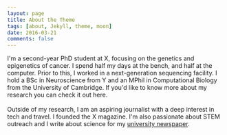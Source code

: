 ```yaml
---
layout: page
title: About the Theme
tags: [about, Jekyll, theme, moon]
date: 2016-03-21
comments: false
---
```

    
I'm a second-year PhD student at X, focusing on the genetics and epigenetics of cancer. I spend half my days at the bench, and half at the computer. Prior to this, I worked in a next-generation sequencing facility. I hold a BSc in Neuroscience from Y and an MPhil in Computational Biology from the University of Cambridge. If you'd like to know more about my research you can check it out here.
<br>
<br>
Outside of my research, I am an aspiring journalist with a deep interest in tech and travel. I founded the X magazine. I'm also passionate about STEM outreach and I write about science for my <a href="http://www.trinitynews.ie">university newspaper</a>.
<br>
<br>
